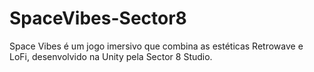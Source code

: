 # SpaceVibes-Sector8
Space Vibes é um jogo imersivo que combina as estéticas Retrowave e LoFi, desenvolvido na Unity pela Sector 8 Studio.
